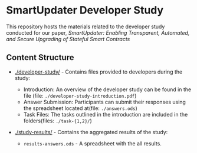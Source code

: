# SmartUpdater Developer Study

This repository hosts the materials related to the developer study conducted for our paper, *SmartUpdater: Enabling Transparent, Automated, and Secure Upgrading of Stateful Smart Contracts* 


## Content Structure

* <a href="./developer-study">./developer-study/</a> -  Contains files provided to developers during the study:
    * Introduction: An overview of the developer study can be found in the file (file:
    `./developer-study-introduction.pdf`)
    * Answer Submission: Participants can submit their responses using the spreadsheet located at(file: `./answers.ods`)
    * Task Files: The tasks outlined in the introduction are included in the folders(files: `./task-{1,2}/`)

* <a href="./study-results">./study-results/</a> - Contains the aggregated results of the study:
    * `results-answers.ods` - A spreadsheet with the all results.

